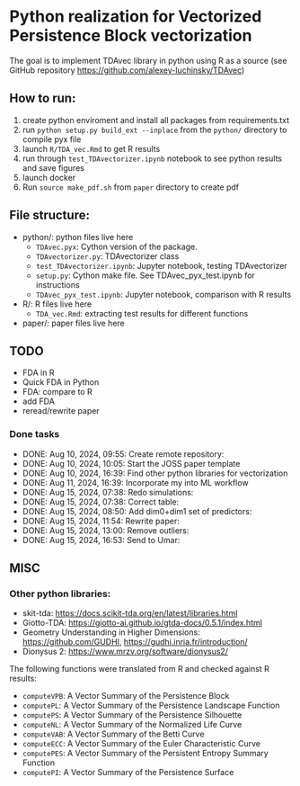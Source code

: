 # Python realization for Vectorized Persistence Block vectorization

The goal is to implement TDAvec library in python using R as a source (see GitHub repository https://github.com/alexey-luchinsky/TDAvec)

## How to run:

1. create python enviroment and install all packages from requirements.txt
2. run `python setup.py build_ext --inplace` from the `python/` directory to compile pyx file
3. launch `R/TDA_vec.Rmd` to get R results
4. run through `test_TDAvectorizer.ipynb` notebook to see python results and save figures
5. launch docker
6. Run `source make_pdf.sh` from `paper` directory to create pdf

## File structure:
* python/: python files live here
    * `TDAvec.pyx`: Cython version of the package. 
    * `TDAvectorizer.py`: TDAvectorizer class
    * `test_TDAvectorizer.ipynb`: Jupyter notebook, testing TDAvectorizer
    * `setup.py`: Cython make file. See TDAvec_pyx_test.ipynb for instructions
    * `TDAvec_pyx_test.ipynb`: Jupyter notebook, comparison with R results
* R/: R files live here
    * `TDA_vec.Rmd`: extracting test results for different functions
* paper/: paper files live here

## TODO

* FDA in R
* Quick FDA in Python
* FDA: compare to R
* add FDA
* reread/rewrite paper

### Done tasks

* DONE: Aug 10, 2024, 09:55: Create remote repository: 
* DONE: Aug 10, 2024, 10:05: Start the JOSS paper template
* DONE: Aug 10, 2024, 16:39: Find other python libraries for vectorization
* DONE: Aug 11, 2024, 16:39: Incorporate my into ML workflow
* DONE: Aug 15, 2024, 07:38: Redo simulations: 
* DONE: Aug 15, 2024, 07:38: Correct table: 
* DONE: Aug 15, 2024, 08:50: Add dim0+dim1 set of predictors: 
* DONE: Aug 15, 2024, 11:54: Rewrite paper: 
* DONE: Aug 15, 2024, 13:00: Remove outliers: 
* DONE: Aug 15, 2024, 16:53: Send to Umar: 


## MISC

### Other python libraries:

* skit-tda: https://docs.scikit-tda.org/en/latest/libraries.html
* Giotto-TDA: https://giotto-ai.github.io/gtda-docs/0.5.1/index.html
* Geometry Understanding in Higher Dimensions: https://github.com/GUDHI, https://gudhi.inria.fr/introduction/
* Dionysus 2: https://www.mrzv.org/software/dionysus2/



The following functions were translated from R and checked against R results:
* `computeVPB`:     A Vector Summary of the Persistence Block
* `computePL`:      A Vector Summary of the Persistence Landscape Function
* `computePS`:      A Vector Summary of the Persistence Silhouette
* `computeNL`:      A Vector Summary of the Normalized Life Curve
* `computeVAB`:     A Vector Summary of the Betti Curve
* `computeECC`:     A Vector Summary of the Euler Characteristic Curve
* `computePES`:     A Vector Summary of the Persistent Entropy Summary Function
* `computePI`:      A Vector Summary of the Persistence Surface



